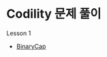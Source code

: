 # Codility 문제 풀이

Lesson 1
- [BinaryCap](https://github.com/yoohyebin/swift/blob/main/Codility/Easy/BinaryGap.swift)

